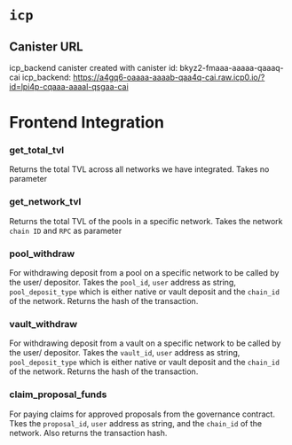 # `icp`

## Canister URL

icp_backend canister created with canister id: bkyz2-fmaaa-aaaaa-qaaaq-cai
icp_backend: https://a4gq6-oaaaa-aaaab-qaa4q-cai.raw.icp0.io/?id=lpi4p-cqaaa-aaaal-qsgaa-cai

# Frontend Integration

### get_total_tvl

Returns the total TVL across all networks we have integrated. Takes no parameter

### get_network_tvl

Returns the total TVL of the pools in a specific network. Takes the network `chain ID` and `RPC` as parameter

### pool_withdraw

For withdrawing deposit from a pool on a specific network to be called by the user/ depositor. Takes the `pool_id`, `user` address as string, `pool_deposit_type` which is either native or vault deposit and the `chain_id` of the network. Returns the hash of the transaction.

### vault_withdraw

For withdrawing deposit from a vault on a specific network to be called by the user/ depositor. Takes the `vault_id`, `user` address as string, `pool_deposit_type` which is either native or vault deposit and the `chain_id` of the network. Returns the hash of the transaction.

### claim_proposal_funds

For paying claims for approved proposals from the governance contract. Tkes the `proposal_id`, `user` address as string, and the `chain_id` of the network. Also returns the transaction hash.
